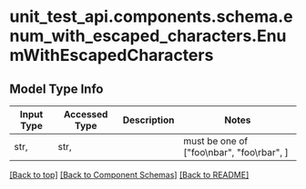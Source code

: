 <a name="top"></a>
<a id="EnumWithEscapedCharacters"></a>
# unit_test_api.components.schema.enum_with_escaped_characters.EnumWithEscapedCharacters

## Model Type Info
Input Type | Accessed Type | Description | Notes
------------ | ------------- | ------------- | -------------
str,  | str,  |  | must be one of ["foo\nbar", "foo\rbar", ] 

[[Back to top]](#top) [[Back to Component Schemas]](../../../README.md#Component-Schemas) [[Back to README]](../../../README.md)